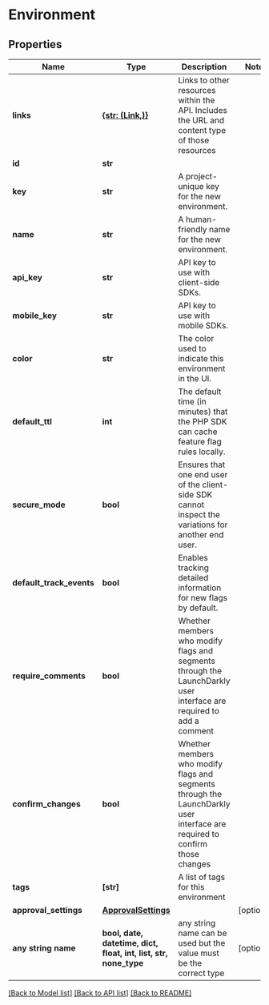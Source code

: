 # Environment


## Properties
Name | Type | Description | Notes
------------ | ------------- | ------------- | -------------
**links** | [**{str: (Link,)}**](Link.md) | Links to other resources within the API. Includes the URL and content type of those resources | 
**id** | **str** |  | 
**key** | **str** | A project-unique key for the new environment. | 
**name** | **str** | A human-friendly name for the new environment. | 
**api_key** | **str** | API key to use with client-side SDKs. | 
**mobile_key** | **str** | API key to use with mobile SDKs. | 
**color** | **str** | The color used to indicate this environment in the UI. | 
**default_ttl** | **int** | The default time (in minutes) that the PHP SDK can cache feature flag rules locally. | 
**secure_mode** | **bool** | Ensures that one end user of the client-side SDK cannot inspect the variations for another end user. | 
**default_track_events** | **bool** | Enables tracking detailed information for new flags by default. | 
**require_comments** | **bool** | Whether members who modify flags and segments through the LaunchDarkly user interface are required to add a comment | 
**confirm_changes** | **bool** | Whether members who modify flags and segments through the LaunchDarkly user interface are required to confirm those changes | 
**tags** | **[str]** | A list of tags for this environment | 
**approval_settings** | [**ApprovalSettings**](ApprovalSettings.md) |  | [optional] 
**any string name** | **bool, date, datetime, dict, float, int, list, str, none_type** | any string name can be used but the value must be the correct type | [optional]

[[Back to Model list]](../README.md#documentation-for-models) [[Back to API list]](../README.md#documentation-for-api-endpoints) [[Back to README]](../README.md)


